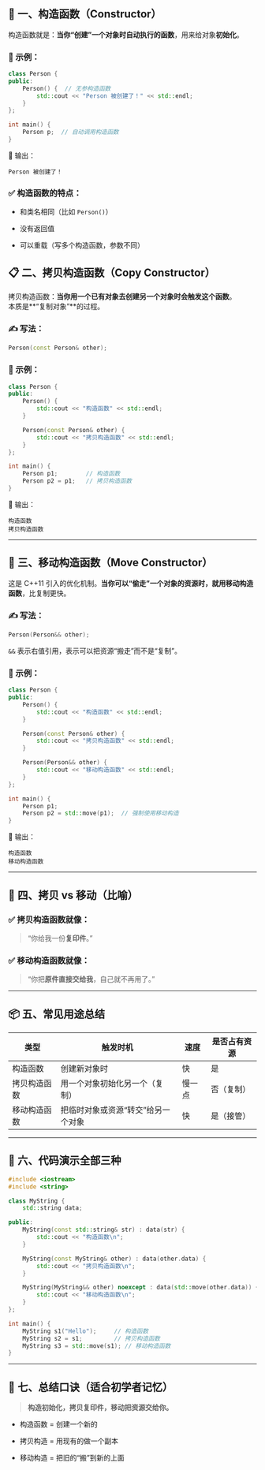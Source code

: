 
## 🧱 一、构造函数（Constructor）

构造函数就是：**当你“创建”一个对象时自动执行的函数**，用来给对象**初始化**。

### 🌱 示例：

```cpp
class Person {
public:
    Person() {  // 无参构造函数
        std::cout << "Person 被创建了！" << std::endl;
    }
};

int main() {
    Person p;  // 自动调用构造函数
}
```

🔹 输出：

```
Person 被创建了！
```

### ✅ 构造函数的特点：

- 和类名相同（比如 `Person()`）
    
- 没有返回值
    
- 可以重载（写多个构造函数，参数不同）
    

## 📋 二、拷贝构造函数（Copy Constructor）

拷贝构造函数：**当你用一个已有对象去创建另一个对象时会触发这个函数**。  
本质是**“复制对象”**的过程。

### ✍️ 写法：

```cpp
Person(const Person& other);
```

### 🌱 示例：

```cpp
class Person {
public:
    Person() {
        std::cout << "构造函数" << std::endl;
    }

    Person(const Person& other) {
        std::cout << "拷贝构造函数" << std::endl;
    }
};

int main() {
    Person p1;        // 构造函数
    Person p2 = p1;   // 拷贝构造函数
}
```

🔹 输出：

```
构造函数
拷贝构造函数
```

---

## 🚚 三、移动构造函数（Move Constructor）

这是 C++11 引入的优化机制。**当你可以“偷走”一个对象的资源时，就用移动构造函数**，比复制更快。

### ✍️ 写法：

```cpp
Person(Person&& other);
```

`&&` 表示右值引用，表示可以把资源“搬走”而不是“复制”。

### 🌱 示例：

```cpp
class Person {
public:
    Person() {
        std::cout << "构造函数" << std::endl;
    }

    Person(const Person& other) {
        std::cout << "拷贝构造函数" << std::endl;
    }

    Person(Person&& other) {
        std::cout << "移动构造函数" << std::endl;
    }
};

int main() {
    Person p1;
    Person p2 = std::move(p1);  // 强制使用移动构造
}
```

🔹 输出：

```
构造函数
移动构造函数
```

---

## 🧠 四、拷贝 vs 移动（比喻）

### ✅ 拷贝构造函数就像：

> “你给我一份**复印件**。”

### ✅ 移动构造函数就像：

> “你把**原件直接交给我**，自己就不再用了。”

---

## 📦 五、常见用途总结

|类型|触发时机|速度|是否占有资源|
|---|---|---|---|
|构造函数|创建新对象时|快|是|
|拷贝构造函数|用一个对象初始化另一个（复制）|慢一点|否（复制）|
|移动构造函数|把临时对象或资源“转交”给另一个对象|快|是（接管）|

---

## 📌 六、代码演示全部三种

```cpp
#include <iostream>
#include <string>

class MyString {
    std::string data;

public:
    MyString(const std::string& str) : data(str) {
        std::cout << "构造函数\n";
    }

    MyString(const MyString& other) : data(other.data) {
        std::cout << "拷贝构造函数\n";
    }

    MyString(MyString&& other) noexcept : data(std::move(other.data)) {
        std::cout << "移动构造函数\n";
    }
};

int main() {
    MyString s1("Hello");     // 构造函数
    MyString s2 = s1;         // 拷贝构造函数
    MyString s3 = std::move(s1); // 移动构造函数
}
```

---

## 🧼 七、总结口诀（适合初学者记忆）

> **构造初始化，拷贝复印件，移动把资源交给你。**

- 构造函数 = 创建一个新的
    
- 拷贝构造 = 用现有的做一个副本
    
- 移动构造 = 把旧的“搬”到新的上面
    
